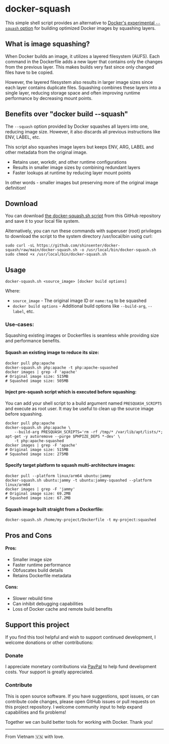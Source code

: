 # docker-squash

This simple shell script provides an alternative to [Docker's experimental `--squash` option](https://docs.docker.com/engine/reference/commandline/build/#squash) for building optimized Docker images by squashing layers.

## What is image squashing?
When Docker builds an image, it utilizes a layered filesystem (AUFS). Each command in the Dockerfile adds a new layer that contains only the changes from the previous layer. This makes builds very fast since only changed files have to be copied.

However, the layered filesystem also results in larger image sizes since each layer contains duplicate files. Squashing combines these layers into a single layer, reducing storage space and often improving runtime performance by decreasing mount points.

## Benefits over "docker build --squash"
The `--squash` option provided by Docker squashes all layers into one, reducing image size. However, it also discards all previous instructions like ENV, LABEL, etc.

This script also squashes image layers but keeps ENV, ARG, LABEL and other metadata from the original image.
- Retains user, workdir, and other runtime configurations
- Results in smaller image sizes by combining redundant layers
- Faster lookups at runtime by reducing layer mount points

In other words - smaller images but preserving more of the original image definition!

## Download

You can download [the docker-squash.sh script](https://github.com/shinsenter/docker-squash/raw/main/docker-squash.sh) from this GitHub repository and save it to your local file system.

Alternatively, you can run these commands with superuser (root) privileges to download the script to the system directory /usr/local/bin using curl:

```shell
sudo curl -sL https://github.com/shinsenter/docker-squash/raw/main/docker-squash.sh -o /usr/local/bin/docker-squash.sh
sudo chmod +x /usr/local/bin/docker-squash.sh
```

## Usage
```shell
docker-squash.sh <source_image> [docker build options]
```

Where:
- `source_image` - The original image ID or `name:tag` to be squashed
- `docker build options` - Additional build options like `--build-arg`, `--label`, etc.

### Use-cases:

Squashing existing images or Dockerfiles is seamless while providing size and performance benefits.

#### Squash an existing image to reduce its size:
```shell
docker pull php:apache
docker-squash.sh php:apache -t php:apache-squashed
docker images | grep -F 'apache'
# Original image size: 515MB
# Squashed image size: 505MB
```

#### Inject pre-squash script which is executed before squashing:
You can add your shell script to a build argument named `PRESQUASH_SCRIPTS` and execute as root user. It may be useful to clean up the source image before squashing.
```shell
docker pull php:apache
docker-squash.sh php:apache \
    --build-arg PRESQUASH_SCRIPTS='rm -rf /tmp/* /var/lib/apt/lists/*; apt-get -y autoremove --purge $PHPIZE_DEPS *-dev' \
    -t php:apache-squashed
docker images | grep -F 'apache'
# Original image size: 515MB
# Squashed image size: 275MB
```

#### Specify target platform to squash multi-architecture images:
```shell
docker pull --platform linux/arm64 ubuntu:jammy
docker-squash.sh ubuntu:jammy -t ubuntu:jammy-squashed --platform linux/arm64
docker images | grep -F 'jammy'
# Original image size: 69.2MB
# Squashed image size: 67.2MB
```

#### Squash image built straight from a Dockerfile:
```shell
docker-squash.sh /home/my-project/Dockerfile -t my-project:squashed
```

## Pros and Cons

#### Pros:
- Smaller image size
- Faster runtime performance
- Obfuscates build details
- Retains Dockerfile metadata

#### Cons:
- Slower rebuild time
- Can inhibit debugging capabilities
- Loss of Docker cache and remote build benefits

## Support this project
If you find this tool helpful and wish to support continued development, I welcome donations or other contributions:

### Donate
I appreciate monetary contributions via [PayPal](https://www.paypal.me/shinsenter) to help fund development costs. Your support is greatly appreciated.

### Contribute
This is open source software. If you have suggestions, spot issues, or can contribute code changes, please open GitHub issues or pull requests on this project repository. I welcome community input to help expand capabilities and fix problems!

Together we can build better tools for working with Docker. Thank you!

* * *

From Vietnam 🇻🇳 with love.
